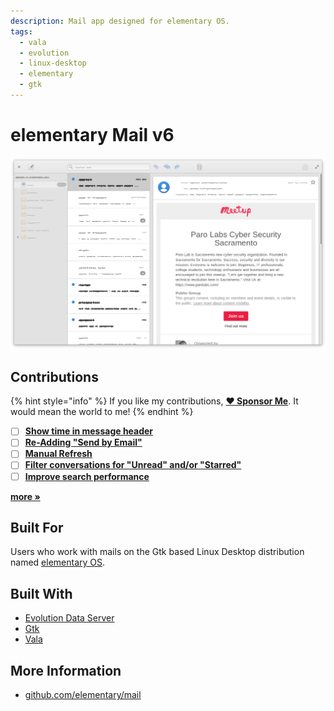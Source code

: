 ```yaml
---
description: Mail app designed for elementary OS.
tags:
  - vala
  - evolution
  - linux-desktop
  - elementary
  - gtk
---
```


# elementary Mail v6

![elementary Mail](../.gitbook/assets/io.elementary.mail.png)

## Contributions

{% hint style="info" %}
If you like my contributions, [**❤️ Sponsor Me**](https://github.com/sponsors/marbetschar). It would mean the world to me!
{% endhint %}

* [ ] [**Show time in message header**](https://github.com/elementary/mail/pull/683)
* [ ] [**Re-Adding "Send by Email"**](https://github.com/elementary/files/pull/1822)
* [ ] [**Manual Refresh**](https://github.com/elementary/mail/pull/680)
* [ ] [**Filter conversations for "Unread" and/or "Starred"**](https://github.com/elementary/mail/pull/678)
* [ ] [**Improve search performance**](https://github.com/elementary/mail/pull/676)

[**more »**](../contributions.md#elementary-mail)

## Built For

Users who work with mails on the Gtk based Linux Desktop distribution named [elementary OS](https://elementary.io/).

## Built With

* [Evolution Data Server](https://gitlab.gnome.org/GNOME/evolution-data-server)
* [Gtk](https://www.gtk.org/)
* [Vala](https://wiki.gnome.org/Projects/Vala/Tutorial)

## More Information

* [github.com/elementary/mail](https://github.com/elementary/mail)

